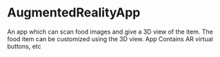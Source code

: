 # AugmentedRealityApp
An app which can scan food images and give a 3D view of the item. The food item can be customized using the 3D view. App Contains AR virtual buttons, etc
